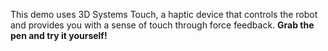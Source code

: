 This demo uses 3D Systems Touch, a haptic device that controls the robot and provides you with a sense of touch through force feedback. **Grab the pen and try it yourself!**
